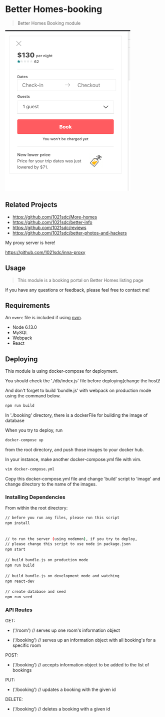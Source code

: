 # Better Homes-booking

> Better Homes Booking module

![](BookingReadme.png)

## Related Projects

  - https://github.com/1021sdc/More-homes
  - https://github.com/1021sdc/better-info
  - https://github.com/1021sdc/reviews
  - https://github.com/1021sdc/better-photos-and-hackers

My proxy server is here!

https://github.com/1021sdc/inna-proxy

## Usage

> This module is a booking portal on Better Homes listing page

If you have any questions or feedback, please feel free to contact me!

## Requirements

An `nvmrc` file is included if using [nvm](https://github.com/creationix/nvm).

- Node 6.13.0
- MySQL
- Webpack
- React


## Deploying

This module is using docker-compose for deployment.

You should check the './db/index.js' file before deploying(change the host)!

And don't forget to build 'bundle.js' with webpack on production mode using the command below.
```sh
npm run build
```

In './booking' directory, there is a dockerFile for building the image of database

When you try to deploy, run
```sh
docker-compose up
```
from the root directory, and push those images to your docker hub.

In your instance, make another docker-compose.yml file with vim.
```sh
vim docker-compose.yml
```

Copy this docker-compose.yml file and change 'build' script to 'image' and change directory to the name of the images.


### Installing Dependencies

From within the root directory:

```sh
// before you run any files, please run this script
npm install


// to run the server (using nodemon), if you try to deploy,
// please change this script to use node in package.json
npm start

// build bundle.js on production mode
npm run build

// build bundle.js on development mode and watching
npm react-dev

// create database and seed
npm run seed
```

### API Routes

GET:
- ('/room')
// serves up one room's information object

- ('/booking')
// serves up an information object with all booking's for a specific room

POST:
- ('/booking')
// accepts information object to be added to the list of bookings

PUT:
- ('/booking')
// updates a booking with the given id

DELETE:
- ('/booking')
// deletes a booking with a given id
